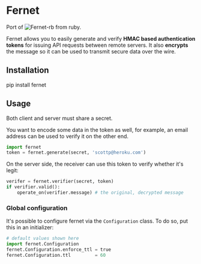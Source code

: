 # Fernet

Port of ![Fernet-rb](https://github.com/fernet/fernet-rb) from ruby.

Fernet allows you to easily generate and verify **HMAC based authentication
tokens** for issuing API requests between remote servers. It also **encrypts**
the message so it can be used to transmit secure data over the wire.

## Installation

pip install fernet

## Usage

Both client and server must share a secret.

You want to encode some data in the token as well, for example, an email
address can be used to verify it on the other end.


```python
import fernet
token = fernet.generate(secret, 'scottp@heroku.com')
```

On the server side, the receiver can use this token to verify whether it's
legit:

```python
verifer = fernet.verifier(secret, token)
if verifier.valid():
    operate_on(verifier.message) # the original, decrypted message
```

### Global configuration

It's possible to configure fernet via the `Configuration` class. To do so, put
this in an initializer:

```python
# default values shown here
import fernet.Configuration
fernet.Configuration.enforce_ttl = true
fernet.Configuration.ttl         = 60
```

